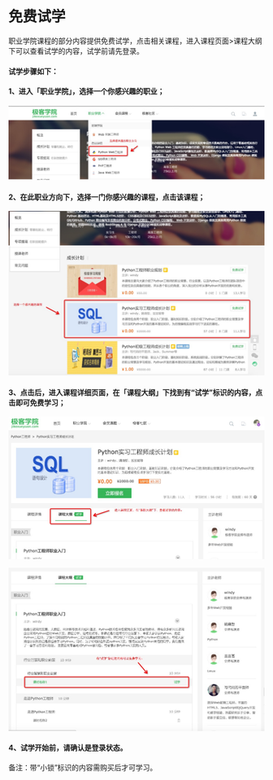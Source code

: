 # 免费试学

职业学院课程的部分内容提供免费试学，点击相关课程，进入课程页面>课程大纲下可以查看试学的内容，试学前请先登录。

#### 试学步骤如下：

#### 1、进入「职业学院」，选择一个你感兴趣的职业；

![](/images/1000.png)  


#### 2、在此职业方向下，选择一门你感兴趣的课程，点击该课程；

![](/images/1002.png)

#### 3、点击后，进入课程详细页面，在「课程大纲」下找到有“试学”标识的内容，点击即可免费学习；

![](/images/1001.png)

![](/images/1003.png)

#### 4、试学开始前，请确认是登录状态。


备注：带“小锁”标识的内容需购买后才可学习。
